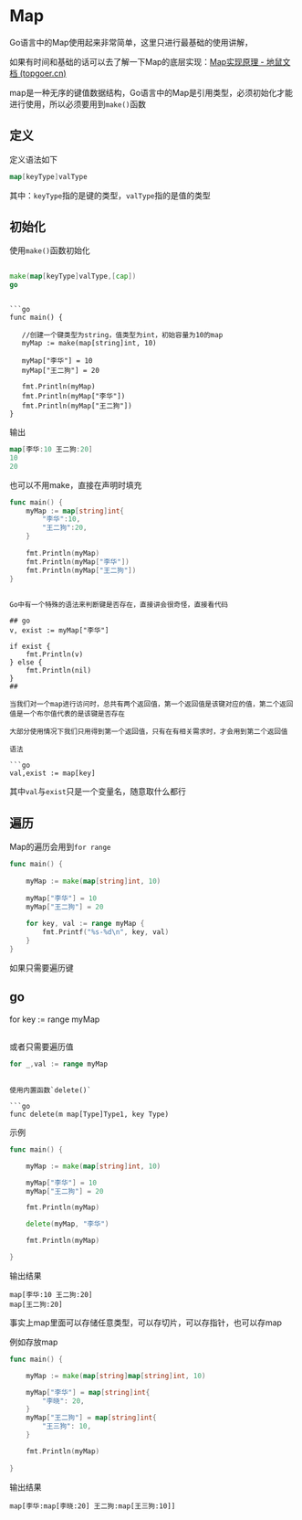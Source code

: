 
# Map

Go语言中的Map使用起来非常简单，这里只进行最基础的使用讲解，

如果有时间和基础的话可以去了解一下Map的底层实现：[Map实现原理 - 地鼠文档 (topgoer.cn)](https://www.topgoer.cn/docs/golang/chapter03-14)



map是一种无序的键值数据结构，Go语言中的Map是引用类型，必须初始化才能进行使用，所以必须要用到`make()`函数



## 定义

定义语法如下

```go
map[keyType]valType
```

其中：`keyType`指的是键的类型，`valType`指的是值的类型



## 初始化

使用`make()`函数初始化

```go
 
make(map[keyType]valType,[cap])
go
```





```基本使用

```go
func main() {
​
   //创建一个键类型为string，值类型为int，初始容量为10的map
   myMap := make(map[string]int, 10)
​
   myMap["李华"] = 10
   myMap["王二狗"] = 20
​
   fmt.Println(myMap)
   fmt.Println(myMap["李华"])
   fmt.Println(myMap["王二狗"])
}
```

输出

```go
map[李华:10 王二狗:20]
10
20
```

也可以不用make，直接在声明时填充

```go
func main() {
    myMap := map[string]int{
        "李华":10,
        "王二狗":20,
    }
​
    fmt.Println(myMap)
    fmt.Println(myMap["李华"])
    fmt.Println(myMap["王二狗"])
}
```



```判断某个键是否存在

Go中有一个特殊的语法来判断键是否存在，直接讲会很奇怪，直接看代码

## go
v, exist := myMap["李华"]
​
if exist {
    fmt.Println(v)
} else {
    fmt.Println(nil)
}
##

当我们对一个map进行访问时，总共有两个返回值，第一个返回值是该键对应的值，第二个返回值是一个布尔值代表的是该键是否存在

大部分使用情况下我们只用得到第一个返回值，只有在有相关需求时，才会用到第二个返回值

语法

```go
val,exist := map[key]
```

其中`val`与`exist`只是一个变量名，随意取什么都行



## 遍历

Map的遍历会用到`for range`

```go
func main() {
​
    myMap := make(map[string]int, 10)
​
    myMap["李华"] = 10
    myMap["王二狗"] = 20
​
    for key, val := range myMap {
        fmt.Printf("%s-%d\n", key, val)
    }
}
```

如果只需要遍历键

## go
for key := range myMap
##

或者只需要遍历值

```go
for _,val := range myMap
```



```删除

使用内置函数`delete()`

```go
func delete(m map[Type]Type1, key Type)
```

示例

```go
func main() {

	myMap := make(map[string]int, 10)

	myMap["李华"] = 10
	myMap["王二狗"] = 20

	fmt.Println(myMap)

	delete(myMap, "李华")

	fmt.Println(myMap)

}

```

输出结果

```
map[李华:10 王二狗:20]
map[王二狗:20]
```



事实上map里面可以存储任意类型，可以存切片，可以存指针，也可以存map

例如存放map

```go
func main() {

	myMap := make(map[string]map[string]int, 10)

	myMap["李华"] = map[string]int{
		"李晓": 20,
	}
	myMap["王二狗"] = map[string]int{
		"王三狗": 10,
	}

	fmt.Println(myMap)
	
}
```

输出结果

```
map[李华:map[李晓:20] 王二狗:map[王三狗:10]]
```

